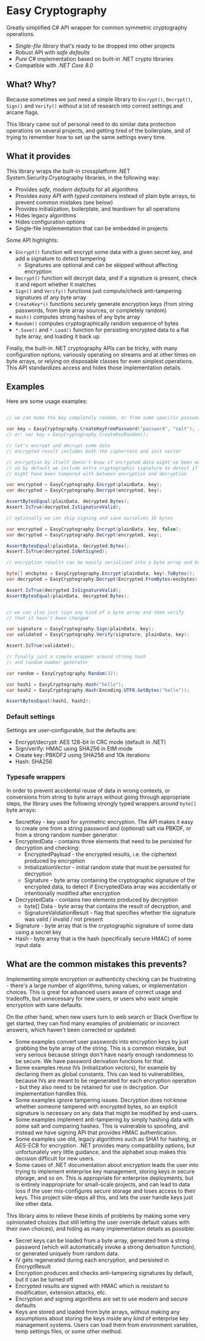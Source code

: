 # Easy Cryptography

Greatly simplified C# API wrapper for common symmetric cryptography operations. 

- *Single-file library* that's ready to be dropped into other projects
- Robust API with *safe defaults*
- *Pure C#* implementation based on built-in .NET crypto libraries
- Compatible with *.NET Core 8.0*


## What? Why?

Because sometimes we just need a simple library to `Encrypt()`, `Decrypt()`, `Sign()` and `Verify()` 
without a lot of research into correct settings and arcane flags.

This library came out of personal need to do similar data protection operations on several projects,
and getting tired of the boilerplate, and of trying to remember how to set up the same settings every time.



## What it provides

This library wraps the built-in crossplatform .NET System.Security.Cryptography libraries, in the following way:

  * Provides *safe, modern defaults* for all algorithms
  * Provides *easy API with typed containers* instead of plain byte arrays, to prevent common mistakes (see below)
  * Provides initialization, boilerplate, and teardown for all operations
  * Hides legacy algorithms 
  * Hides configuration options
  * Single-file implementation that can be embedded in projects

Some API highlights:

  * `Encrypt()` function will encrypt some data with a given secret key, and add a signature to detect tampering
    * Signatures are optional and can be skipped without affecting encryption
  * `Decrypt()` function will decrypt data, and if a signature is present, check it and report whether it matches
  * `Sign()` and `Verify()` functions just compute/check anti-tampering signatures of any byte array
  * `CreateKey*()` functions securely generate encryption keys (from string passwords, from byte array sources,
    or completely random)
  * `Hash()` computes strong hashes of any byte array 
  * `Random()` computes cryptographically random sequence of bytes
  * `*.Save()` and `*.Load()` function for persisting encrypted data to a flat byte array, and loading it back up

Finally, the built-in .NET cryptography APIs can be tricky, with many configuration options, variously operating on streams
and at other times on byte arrays, or relying on disposable classes for even simplest operations.
This API standardizes access and hides those implementation details.


## Examples

Here are some usage examples:

```csharp

// we can make the key completely random, or from some specific password

var key = EasyCryptography.CreateKeyFromPassword("password", "salt"); // salt optional
// or: var key = EasyCryptography.CreateKeyRandom();

// let's encrypt and decrypt some data
// encrypted result includes both the ciphertext and init vector

// encryption by itself doesn't know if encrypted data might've been modified,
// so by default we include extra cryptographic signature to detect if data
// might have been tampered with between encryption and decryption

var encrypted = EasyCryptography.Encrypt(plainData, key);
var decrypted = EasyCryptography.Decrypt(encrypted, key);

AssertBytesEqual(plainData, decrypted.Bytes);
Assert.IsTrue(decrypted.IsSignatureValid);

// optionally we can skip signing and save ourselves 16 bytes 

var encrypted = EasyCryptography.Encrypt(plainData, key, false);
var decrypted = EasyCryptography.Decrypt(encrypted, key);

AssertBytesEqual(plainData, decrypted.Bytes);
Assert.IsTrue(decrypted.IsNotSigned);

// encryption results can be easily serialized into a byte array and back

byte[] encbytes = EasyCryptography.Encrypt(plainData, key).ToBytes();
var decrypted = EasyCryptography.Decrypt(Encrypted.FromBytes(encbytes), key);

Assert.IsTrue(decrypted.IsSignatureValid);
AssertBytesEqual(plainData, decrypted.Bytes);


// we can also just sign any kind of a byte array and then verify
// that it hasn't been changed

var signature = EasyCryptography.Sign(plainData, key);
var validated = EasyCryptography.Verify(signature, plainData, key);

Assert.IsTrue(validated);

// finally just a simple wrapper around strong hash 
// and random number generator

var random = EasyCryptography.Random(32);

var hash1 = EasyCryptography.Hash("hello");
var hash2 = EasyCryptography.Hash(Encoding.UTF8.GetBytes("hello"));

AssertBytesEqual(hash1, hash2);
```

### Default settings

Settings are user-configurable, but the defaults are:
  * Encrypt/decrypt: AES 128-bit in CRC mode (default in .NET)
  * Sign/verify: HMAC using SHA256 in EtM mode
  * Create key: PBKDF2 using SHA256 and 10k iterations
  * Hash: SHA256


### Typesafe wrappers

In order to prevent accidental reuse of data in wrong contexts, or conversions
from string to byte arrays without going through appropriate steps, the library
uses the following strongly typed wrappers around `byte[]` byte arrays:
  * SecretKey - key used for symmetric encryption. The API makes it easy to create one from a string
    password and (optional) salt via PBKDF, or from a strong random number generator.
  * EncryptedData - contains three elements that need to be persisted for decryption and checking:
    * EncryptedPayload - the encrypted results, i.e. the ciphertext produced by encryption
    * InitializationVector - initial random state that must be persisted for decryption 
    * Signature - byte array containing the cryptographic signature of the encrypted data,
      to detect if EncryptedData array was accidentally or intentionally modified after encryption
  * DecryptedData - contains two elements produced by decryption
    * byte[] Data - byte array that contains the result of decryption, and
    * SignatureValidationResult - flag that specifies whether the signature was valid / invalid / not present
  * Signature - byte array that is the cryptographic signature of some data using a secret key
  * Hash - byte array that is the hash (specifically secure HMAC) of some input data




## What are the common mistakes this prevents?

Implementing simple encryption or authenticity checking can be frustrating - there's a large number
of algorithms, tuning values, or implementation choices. This is great for advanced users aware of 
correct usage and tradeoffs, but unnecessary for new users, or users who want simple encryption with sane defaults.

On the other hand, when new users turn to web search or Stack Overflow to get started,
they can find many examples of problematic or incorrect answers, which haven't been
corrected or updated:

  * Some examples convert user passwords into encryption keys by just grabbing the byte array of the string. 
    This is a common mistake, but very serious because strings don't have nearly enough randomness to be secure. 
    We have password derivation functions for that.
  * Some examples reuse IVs (initialization vectors), for example by declaring them as global constants.
    This can lead to vulnerabilities, because IVs are meant to be regenerated for each encryption operation -
    but they also need to be retained for use in decryption. Our implementation handles this.
  * Some examples ignore tampering issues. Decryption does not know whether someone tampered with encrypted bytes,
    so an explicit signature is necessary on any data that might be modified by end-users.
  * Some examples implement anti-tampering by simply hashing data with some salt and comparing hashes. 
    This is vulnerable to spoofing, and instead we have signing API that provides HMAC authentication.
  * Some examples use old, legacy algorithms such as SHA1 for hashing, or AES-ECB for encryption. 
    .NET provides many compatibility options, but unfortunately very little guidance, 
    and the alphabet soup makes this decision difficult for new users.
  * Some cases of .NET documentation about encryption leads the user into trying to implement enterprise key management,
    storing keys in secure storage, and so on. This is appropriate for enterprise deployments, but is entirely
    inappropriate for small-scale projects, and can lead to data loss if the user mis-configures secure storage
    and loses access to their keys. This project side-steps all this, and lets the user handle keys just like other data.

This library aims to relieve these kinds of problems by making some very opinionated choices
(but still letting the user override default values with their own choices), 
and hiding as many implementation details as possible:

  * Secret keys can be loaded from a byte array, generated from a string password (which will automatically 
    invoke a strong derivation function), or generated uniquely from random data.
  * IV gets regenerated during each encryption, and persisted in EncryptResult
  * Encryption produces and checks anti-tampering signatures by default, but it can be turned off
  * Encrypted results are signed with HMAC which is resistant to modification, extension attacks, etc.
  * Encryption and signing algorithms are set to use modern and secure defaults
  * Keys are stored and loaded from byte arrays, without making any assumptions about 
    storing the keys inside any kind of enterprise key management systems.
    Users can load them from environment variables, temp settings files, or some other method.



